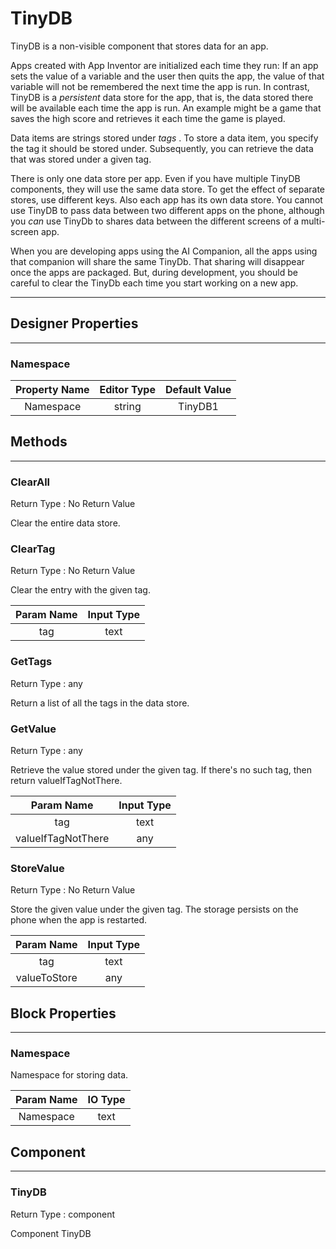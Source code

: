 # TinyDB

TinyDB is a non-visible component that stores data for an app.

Apps created with App Inventor are initialized each time they run: If an app sets the value of a variable and the user then quits the app, the value of that variable will not be remembered the next time the app is run. In contrast, TinyDB is a _persistent_ data store for the app, that is, the data stored there will be available each time the app is run. An example might be a game that saves the high score and retrieves it each time the game is played.

Data items are strings stored under _tags_ . To store a data item, you specify the tag it should be stored under. Subsequently, you can retrieve the data that was stored under a given tag.

There is only one data store per app. Even if you have multiple TinyDB components, they will use the same data store. To get the effect of separate stores, use different keys. Also each app has its own data store. You cannot use TinyDB to pass data between two different apps on the phone, although you _can_ use TinyDb to shares data between the different screens of a multi-screen app.

When you are developing apps using the AI Companion, all the apps using that companion will share the same TinyDb. That sharing will disappear once the apps are packaged. But, during development, you should be careful to clear the TinyDb each time you start working on a new app.

---

## Designer Properties

---

### Namespace

| Property Name | Editor Type | Default Value |
| :-----------: | :---------: | :-----------: |
|   Namespace   |    string   |    TinyDB1    |

## Methods

---

### ClearAll

<div block-type = "component_method" component-selector = "TinyDB" method-selector = "ClearAll" method-params = "" return-type = "undefined" id = "tinydb-clearall"></div>

Return Type : No Return Value

Clear the entire data store.

### ClearTag

<div block-type = "component_method" component-selector = "TinyDB" method-selector = "ClearTag" method-params = "tag" return-type = "undefined" id = "tinydb-cleartag"></div>

Return Type : No Return Value

Clear the entry with the given tag.

| Param Name | Input Type |
| :--------: | :--------: |
|     tag    |    text    |

### GetTags

<div block-type = "component_method" component-selector = "TinyDB" method-selector = "GetTags" method-params = "" return-type = "any" id = "tinydb-gettags"></div>

Return Type : any

Return a list of all the tags in the data store.

### GetValue

<div block-type = "component_method" component-selector = "TinyDB" method-selector = "GetValue" method-params = "tag-valueIfTagNotThere" return-type = "any" id = "tinydb-getvalue"></div>

Return Type : any

Retrieve the value stored under the given tag. If there's no such tag, then return valueIfTagNotThere.

|     Param Name     | Input Type |
| :----------------: | :--------: |
|         tag        |    text    |
| valueIfTagNotThere |     any    |

### StoreValue

<div block-type = "component_method" component-selector = "TinyDB" method-selector = "StoreValue" method-params = "tag-valueToStore" return-type = "undefined" id = "tinydb-storevalue"></div>

Return Type : No Return Value

Store the given value under the given tag. The storage persists on the phone when the app is restarted.

|  Param Name  | Input Type |
| :----------: | :--------: |
|      tag     |    text    |
| valueToStore |     any    |

## Block Properties

---

### Namespace

<div block-type = "component_set_get" component-selector = "TinyDB" property-selector = "Namespace" property-type = "get" id = "get-tinydb-namespace"></div>

<div block-type = "component_set_get" component-selector = "TinyDB" property-selector = "Namespace" property-type = "set" id = "set-tinydb-namespace"></div>

Namespace for storing data.

| Param Name | IO Type |
| :--------: | :-----: |
|  Namespace |   text  |

## Component

---

### TinyDB

<div block-type = "component_component_block" component-selector = "TinyDB" id = "component-tinydb"></div>

Return Type : component

Component TinyDB

